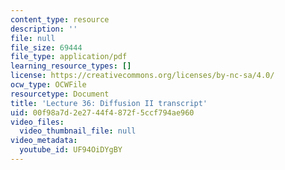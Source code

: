 ```yaml
---
content_type: resource
description: ''
file: null
file_size: 69444
file_type: application/pdf
learning_resource_types: []
license: https://creativecommons.org/licenses/by-nc-sa/4.0/
ocw_type: OCWFile
resourcetype: Document
title: 'Lecture 36: Diffusion II transcript'
uid: 00f98a7d-2e27-44f4-872f-5ccf794ae960
video_files:
  video_thumbnail_file: null
video_metadata:
  youtube_id: UF94OiDYgBY
---
```

